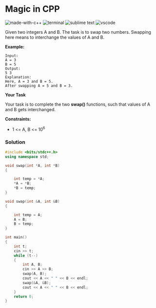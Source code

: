 # Magic in CPP
![made-with-c++](https://img.shields.io/badge/Made%20with-C++-007396.svg)
![terminal](https://img.shields.io/badge/Windows%20Terminal-4D4D4D?logo=windows%20terminal&logoColor=white)
![sublime text](https://img.shields.io/badge/sublime_text-%23575757.svg?logo=sublime-text&logoColor=important)
![vscode](https://img.shields.io/badge/Visual_Studio_Code-0078D4?logo=visual%20studio%20code&logoColor=white)

Given two integers A and B. The task is to swap two numbers. Swapping here means to interchange the values of A and B.

__Example:__
```
Input:
A = 3
B = 5
Output:
5 3
Explanation:
Here, A = 3 and B = 5.
After swapping A = 5 and B = 3.
```
__Your Task__

Your task is to complete the two **swap()** functions, such that values of A and B gets interchanged.

__Constraints:__
- 1 <= A, B <= 10<sup>6</sup>

### Solution
```cpp
#include <bits/stdc++.h>
using namespace std;

void swap(int *A, int *B)
{

    int temp = *A;
    *A = *B;
    *B = temp;
}

void swap(int &A, int &B)
{

    int temp = A;
    A = B;
    B = temp;
}

int main()
{
    int t;
    cin >> t;
    while (t--)
    {
        int A, B;
        cin >> A >> B;
        swap(A, B);
        cout << A << " " << B << endl;
        swap(&A, &B);
        cout << A << " " << B << endl;
    }
    return 0;
}
```